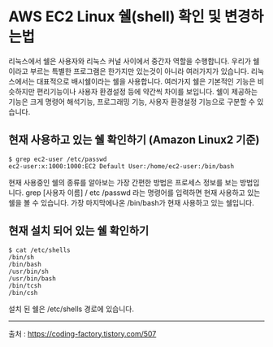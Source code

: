 # AWS EC2 Linux 쉘(shell) 확인 및 변경하는법

리눅스에서 쉘은 사용자와 리눅스 커널 사이에서 중간자 역할을 수행합니다. 우리가 쉘이라고 부르는 특별한 프로그램은 한가지만 있는것이 아니라 여러가지가 있습니다. 리눅스에서는 대표적으로 배시쉘이라는 쉘을 사용합니다. 여러가지 쉘은 기본적인 기능은 비슷하지만 편리기능이나 사용자 환경설정 등에 약간씩 차이를 보입니다. 쉘이 제공하는 기능은 크게 명령어 해석기능, 프로그래밍 기능, 사용자 환경설정 기능으로 구분할 수 있습니다.

## 현재 사용하고 있는 쉘 확인하기 (Amazon Linux2 기준)
```shell
$ grep ec2-user /etc/passwd
ec2-user:x:1000:1000:EC2 Default User:/home/ec2-user:/bin/bash
```
현재 사용중인 쉘의 종류를 알아보는 가장 간편한 방법은 프로세스 정보를 보는 방법입니다. 
grep [사용자 이름] / etc /passwd 라는 명령어를 입력하면 현재 사용하고 있는 쉘을 볼 수 있습니다. 
가장 마지막에나온 /bin/bash가 현재 사용하고 있는 쉘입니다. 

## 현재 설치 되어 있는 쉘 확인하기
```shell
$ cat /etc/shells
/bin/sh
/bin/bash
/usr/bin/sh
/usr/bin/bash
/bin/tcsh
/bin/csh
```
설치 된 쉘은 /etc/shells 경로에 있습니다.


---
출처 : https://coding-factory.tistory.com/507